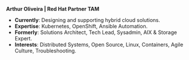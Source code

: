 **Arthur Oliveira | Red Hat Partner TAM**

- **Currently**: Designing and supporting hybrid cloud solutions.
- **Expertise**: Kubernetes, OpenShift, Ansible Automation.
- **Formerly**: Solutions Architect, Tech Lead, Sysadmin, AIX & Storage Expert.
- **Interests**: Distributed Systems, Open Source, Linux, Containers, Agile Culture, Troubleshooting.

<!---
arthur-r-oliveira/arthur-r-oliveira is a ✨ special ✨ repository because its `README.md` (this file) appears on your GitHub profile.
You can click the Preview link to take a look at your changes.
--->
